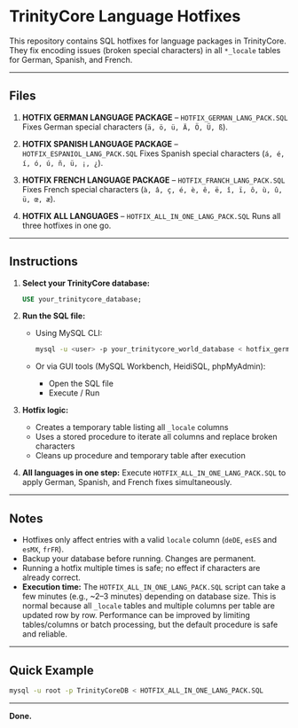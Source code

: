 # TrinityCore Language Hotfixes

This repository contains SQL hotfixes for language packages in TrinityCore. They fix encoding issues (broken special characters) in all `*_locale` tables for German, Spanish, and French.

---

## Files

1. **HOTFIX GERMAN LANGUAGE PACKAGE** – `HOTFIX_GERMAN_LANG_PACK.SQL`
   Fixes German special characters (`ä, ö, ü, Ä, Ö, Ü, ß`).

2. **HOTFIX SPANISH LANGUAGE PACKAGE** – `HOTFIX_ESPANIOL_LANG_PACK.SQL`
   Fixes Spanish special characters (`á, é, í, ó, ú, ñ, ü, ¡, ¿`).

3. **HOTFIX FRENCH LANGUAGE PACKAGE** – `HOTFIX_FRANCH_LANG_PACK.SQL`
   Fixes French special characters (`à, â, ç, é, è, ê, ë, î, ï, ô, ù, û, ü, œ, æ`).

4. **HOTFIX ALL LANGUAGES** – `HOTFIX_ALL_IN_ONE_LANG_PACK.SQL`
   Runs all three hotfixes in one go.

---

## Instructions

1. **Select your TrinityCore database:**

   ```sql
   USE your_trinitycore_database;
   ```

2. **Run the SQL file:**

   * Using MySQL CLI:

     ```bash
     mysql -u <user> -p your_trinitycore_world_database < hotfix_german.sql
     ```
   * Or via GUI tools (MySQL Workbench, HeidiSQL, phpMyAdmin):

     * Open the SQL file
     * Execute / Run

3. **Hotfix logic:**

   * Creates a temporary table listing all `_locale` columns
   * Uses a stored procedure to iterate all columns and replace broken characters
   * Cleans up procedure and temporary table after execution

4. **All languages in one step:**
   Execute `HOTFIX_ALL_IN_ONE_LANG_PACK.SQL` to apply German, Spanish, and French fixes simultaneously.

---

## Notes

* Hotfixes only affect entries with a valid `locale` column (`deDE`, `esES` and `esMX`, `frFR`).
* Backup your database before running. Changes are permanent.
* Running a hotfix multiple times is safe; no effect if characters are already correct.
* **Execution time:** The `HOTFIX_ALL_IN_ONE_LANG_PACK.SQL` script can take a few minutes (e.g., ~2–3 minutes) depending on database size. This is normal because all `_locale` tables and multiple columns per table are updated row by row. Performance can be improved by limiting tables/columns or batch processing, but the default procedure is safe and reliable.

---

## Quick Example

```bash
mysql -u root -p TrinityCoreDB < HOTFIX_ALL_IN_ONE_LANG_PACK.SQL
```

---

**Done.**
